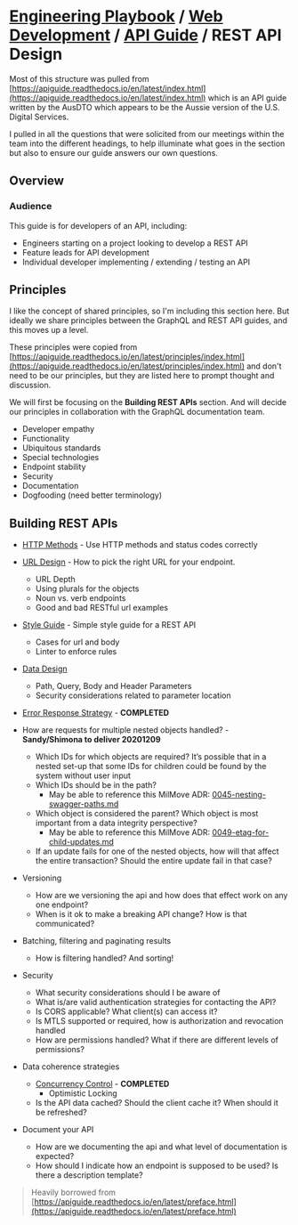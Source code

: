 # [Engineering Playbook](../../../README.md) / [Web Development](../../README.md) / [API Guide](../README.md) / REST API Design

Most of this structure was pulled from [https://apiguide.readthedocs.io/en/latest/index.html](https://apiguide.readthedocs.io/en/latest/index.html) which is an API guide written by the AusDTO which appears to be the Aussie version of the U.S. Digital Services.

I pulled in all the questions that were solicited from our meetings within the team into the different headings, to help illuminate what goes in the section but also to ensure our guide answers our own questions.

## Overview

### Audience

This guide is for developers of an API, including:

* Engineers starting on a project looking to develop a REST API
* Feature leads for API development
* Individual developer implementing / extending / testing an API

## Principles

I like the concept of shared principles, so I'm including this section here. But ideally we share principles between the GraphQL and REST API guides, and this moves up a level.

These principles were copied from [https://apiguide.readthedocs.io/en/latest/principles/index.html](https://apiguide.readthedocs.io/en/latest/principles/index.html) and don't need to be our principles, but they are listed here to prompt thought and discussion.

We will first be focusing on the **Building REST APIs** section. And will decide our principles in collaboration with the GraphQL documentation team.

* Developer empathy
* Functionality
* Ubiquitous standards
* Special technologies
* Endpoint stability
* Security
* Documentation
* Dogfooding (need better terminology)

## Building REST APIs

* [HTTP Methods](HTTP-Methods.md) - Use HTTP methods and status codes correctly

* [URL Design](URL-Design.md) - How to pick the right URL for your endpoint.

  * URL Depth
  * Using plurals for the objects
  * Noun vs. verb endpoints
  * Good and bad RESTful url examples
* [Style Guide](Style-Guide.md) - Simple style guide for a REST API
  * Cases for url and body
  * Linter to enforce rules

* [Data Design](Data-Design.md)
  * Path, Query, Body and Header Parameters
  * Security considerations related to parameter location

* [Error Response Strategy](Error-Response-Strategy.md) - **COMPLETED**

* How are requests for multiple nested objects handled? - **Sandy/Shimona to deliver 20201209**
  * Which IDs for which objects are required? It’s possible that in a nested set-up that some IDs for children could be found by the system without user input
  * Which IDs should be in the path?
    * May be able to reference this MilMove ADR: [0045-nesting-swagger-paths.md](https://github.com/transcom/mymove/blob/master/docs/adr/0045-nesting-swagger-paths.md)
  * Which object is considered the parent? Which object is most important from a data integrity perspective?
    * May be able to reference this MilMove ADR: [0049-etag-for-child-updates.md](https://github.com/transcom/mymove/blob/master/docs/adr/0049-etag-for-child-updates.md)
  * If an update fails for one of the nested objects, how will that affect the entire transaction? Should the entire update fail in that case?

* Versioning
  * How are we versioning the api and how does that effect work on any one endpoint?
  * When is it ok to make a breaking API change?  How is that communicated?

* Batching, filtering and paginating results
  * How is filtering handled? And sorting!

* Security
  * What security considerations should I be aware of
  * What is/are valid authentication strategies for contacting the API?
  * Is CORS applicable? What client(s) can access it?
  * Is MTLS supported or required, how is authorization and revocation handled
  * How are permissions handled? What if there are different levels of permissions?

* Data coherence strategies
  * [Concurrency Control](Concurrency-Control.md) - **COMPLETED**
    * Optimistic Locking
  * Is the API data cached? Should the client cache it? When should it be refreshed?

* Document your API
  * How are we documenting the api and what level of documentation is expected?
  * How should I indicate how an endpoint is supposed to be used? Is there a description template?

> Heavily borrowed from [https://apiguide.readthedocs.io/en/latest/preface.html](https://apiguide.readthedocs.io/en/latest/preface.html)
